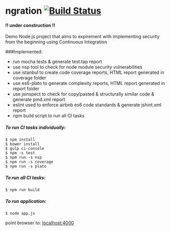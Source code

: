 # ngration [![Build Status](https://travis-ci.org/PatMurp/ngration.svg?branch=master)](https://travis-ci.org/PatMurp/ngration)

#### !! under construction !!

Demo Node.js project that aims to expirement with implementing security from the beginning using Continuous Integration

###Implemented:  
* run mocha tests & generate test.tap report
* use nsp tool to check for node module  security vulnerabilities
* use istanbul to create code coverage reports, HTML report generated in coverage folder
* use es6-plato to generate complexity reports, HTML report generated in report folder
* use jsinspect to check for copy/pasted & structurally similar code & generate pmd.xml report
* eslint used to enforce airbnb es6 code standards & generate jshint.xml report
* npm build script to run all CI tasks

##### To run CI tasks individually:

	$ npm install 
	$ bower install 
	$ gulp ci-console
	$ npm -s test
	$ npm run -s nsp
	$ npm run -s coverage
	$ npm run -s plato
	
##### To run all CI tasks:

	$ npm run build
##### To run application:

	$ node app.js

point browser to: [localhost:4000](http://localhost:4000/)